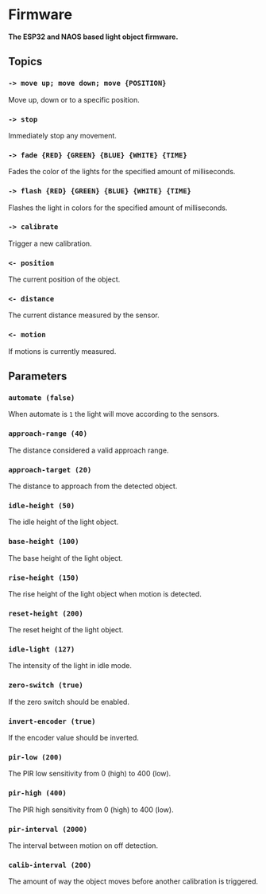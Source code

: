 # Firmware

**The ESP32 and NAOS based light object firmware.**

## Topics

### `-> move up; move down; move {POSITION}`

Move up, down or to a specific position.

### `-> stop`

Immediately stop any movement.

### `-> fade {RED} {GREEN} {BLUE} {WHITE} {TIME}`

Fades the color of the lights for the specified amount of milliseconds.

### `-> flash {RED} {GREEN} {BLUE} {WHITE} {TIME}`

Flashes the light in colors for the specified amount of milliseconds.

### `-> calibrate`

Trigger a new calibration.

### `<- position`

The current position of the object.

### `<- distance`

The current distance measured by the sensor.

### `<- motion`

If motions is currently measured.

## Parameters

### `automate (false)`

When automate is `1` the light will move according to the sensors.

### `approach-range (40)`

The distance considered a valid approach range.

### `approach-target (20)`

The distance to approach from the detected object.

### `idle-height (50)`

The idle height of the light object.

### `base-height (100)`

The base height of the light object.

### `rise-height (150)`

The rise height of the light object when motion is detected.

### `reset-height (200)`

The reset height of the light object.

### `idle-light (127)`

The intensity of the light in idle mode.

### `zero-switch (true)`

If the zero switch should be enabled.

### `invert-encoder (true)`

If the encoder value should be inverted.

### `pir-low (200)`

The PIR low sensitivity from 0 (high) to 400 (low).

### `pir-high (400)`

The PIR high sensitivity from 0 (high) to 400 (low).

### `pir-interval (2000)`

The interval between motion on off detection.

### `calib-interval (200)`

The amount of way the object moves before another calibration is triggered.
